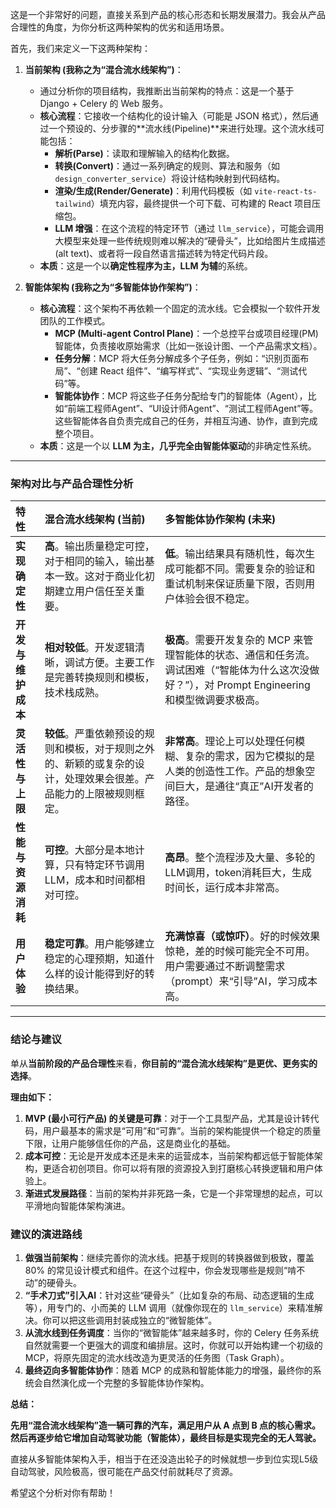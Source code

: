 这是一个非常好的问题，直接关系到产品的核心形态和长期发展潜力。我会从产品合理性的角度，为你分析这两种架构的优劣和适用场景。

首先，我们来定义一下这两种架构：

1.  **当前架构 (我称之为“混合流水线架构”)**：
    *   通过分析你的项目结构，我推断出当前架构的特点：这是一个基于 Django + Celery 的 Web 服务。
    *   **核心流程**：它接收一个结构化的设计输入（可能是 JSON 格式），然后通过一个预设的、分步骤的**流水线(Pipeline)**来进行处理。这个流水线可能包括：
        *   **解析(Parse)**：读取和理解输入的结构化数据。
        *   **转换(Convert)**：通过一系列确定的规则、算法和服务（如 `design_converter_service`）将设计结构映射到代码结构。
        *   **渲染/生成(Render/Generate)**：利用代码模板（如 `vite-react-ts-tailwind`）填充内容，最终提供一个可下载、可构建的 React 项目压缩包。
        *   **LLM 增强**：在这个流程的特定环节（通过 `llm_service`），可能会调用大模型来处理一些传统规则难以解决的“硬骨头”，比如给图片生成描述(alt text)、或者将一段自然语言描述转为特定代码片段。
    *   **本质**：这是一个以**确定性程序为主，LLM 为辅**的系统。

2.  **智能体架构 (我称之为“多智能体协作架构”)**：
    *   **核心流程**：这个架构不再依赖一个固定的流水线。它会模拟一个软件开发团队的工作模式。
        *   **MCP (Multi-agent Control Plane)**：一个总控平台或项目经理(PM)智能体，负责接收原始需求（比如一张设计图、一个产品需求文档）。
        *   **任务分解**：MCP 将大任务分解成多个子任务，例如：“识别页面布局”、“创建 React 组件”、“编写样式”、“实现业务逻辑”、“测试代码”等。
        *   **智能体协作**：MCP 将这些子任务分配给专门的智能体（Agent），比如“前端工程师Agent”、“UI设计师Agent”、“测试工程师Agent”等。这些智能体各自负责完成自己的任务，并相互沟通、协作，直到完成整个项目。
    *   **本质**：这是一个以 **LLM 为主，几乎完全由智能体驱动**的非确定性系统。

---

### 架构对比与产品合理性分析

| 特性 | 混合流水线架构 (当前) | 多智能体协作架构 (未来) |
| :--- | :--- | :--- |
| **实现确定性** | **高**。输出质量稳定可控，对于相同的输入，输出基本一致。这对于商业化初期建立用户信任至关重要。 | **低**。输出结果具有随机性，每次生成可能都不同。需要复杂的验证和重试机制来保证质量下限，否则用户体验会很不稳定。 |
| **开发与维护成本** | **相对较低**。开发逻辑清晰，调试方便。主要工作是完善转换规则和模板，技术栈成熟。 | **极高**。需要开发复杂的 MCP 来管理智能体的状态、通信和任务流。调试困难（“智能体为什么这次没做好？”），对 Prompt Engineering 和模型微调要求极高。 |
| **灵活性与上限** | **较低**。严重依赖预设的规则和模板，对于规则之外的、新颖的或复杂的设计，处理效果会很差。产品能力的上限被规则框定。 | **非常高**。理论上可以处理任何模糊、复杂的需求，因为它模拟的是人类的创造性工作。产品的想象空间巨大，是通往“真正”AI开发者的路径。 |
| **性能与资源消耗** | **可控**。大部分是本地计算，只有特定环节调用LLM，成本和时间都相对可控。 | **高昂**。整个流程涉及大量、多轮的LLM调用，token消耗巨大，生成时间长，运行成本非常高。 |
| **用户体验** | **稳定可靠**。用户能够建立稳定的心理预期，知道什么样的设计能得到好的转换结果。 | **充满惊喜（或惊吓）**。好的时候效果惊艳，差的时候可能完全不可用。用户需要通过不断调整需求（prompt）来“引导”AI，学习成本高。 |

---

### 结论与建议

单从**当前阶段的产品合理性**来看，**你目前的“混合流水线架构”是更优、更务实的选择**。

**理由如下：**

1.  **MVP (最小可行产品) 的关键是可靠**：对于一个工具型产品，尤其是设计转代码，用户最基本的需求是“可用”和“可靠”。当前的架构能提供一个稳定的质量下限，让用户能够信任你的产品，这是商业化的基础。
2.  **成本可控**：无论是开发成本还是未来的运营成本，当前架构都远低于智能体架构，更适合初创项目。你可以将有限的资源投入到打磨核心转换逻辑和用户体验上。
3.  **渐进式发展路径**：当前的架构并非死路一条，它是一个非常理想的起点，可以平滑地向智能体架构演进。

### 建议的演进路线

1.  **做强当前架构**：继续完善你的流水线。把基于规则的转换器做到极致，覆盖 80% 的常见设计模式和组件。在这个过程中，你会发现哪些是规则“啃不动”的硬骨头。
2.  **“手术刀式”引入AI**：针对这些“硬骨头”（比如复杂的布局、动态逻辑的生成等），用专门的、小而美的 LLM 调用（就像你现在的 `llm_service`）来精准解决。你可以把这些调用封装成独立的“微智能体”。
3.  **从流水线到任务调度**：当你的“微智能体”越来越多时，你的 Celery 任务系统自然就需要一个更强大的调度和编排层。这时，你就可以开始构建一个初级的 MCP，将原先固定的流水线改造为更灵活的任务图（Task Graph）。
4.  **最终迈向多智能体协作**：随着 MCP 的成熟和智能体能力的增强，最终你的系统会自然演化成一个完整的多智能体协作架构。

**总结：**

**先用“混合流水线架构”造一辆可靠的汽车，满足用户从 A 点到 B 点的核心需求。然后再逐步给它增加自动驾驶功能（智能体），最终目标是实现完全的无人驾驶。**

直接从多智能体架构入手，相当于在还没造出轮子的时候就想一步到位实现L5级自动驾驶，风险极高，很可能在产品交付前就耗尽了资源。

希望这个分析对你有帮助！